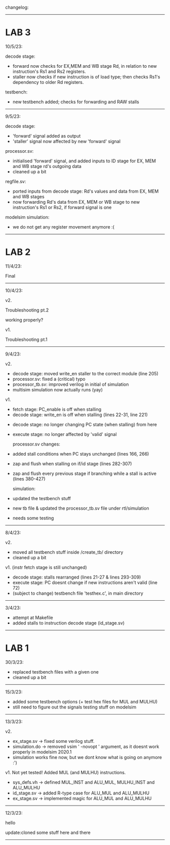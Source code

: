 changelog:
--- --- ---

# LAB 3 #

10/5/23:

decode stage:
+ forward now checks for EX,MEM and WB stage Rd, in relation to new instruction's Rs1 and Rs2 registers.
+ staller now checks if new instruction is of load type; then checks Rs1's dependency to older Rd registers.

testbench:
+ new testbench added; checks for forwarding and RAW stalls

--- --- ---

9/5/23:

decode stage:
+ 'forward' signal added as output
+ 'staller' signal now affected by new 'forward' signal
				
processor.sv:
+ initialised 'forward' signal, and added inputs to ID stage for EX, MEM and WB stage rd's outgoing data
+ cleaned up a bit

regfile.sv:
+ ported inputs from decode stage: Rd's values and data from EX, MEM and WB stages
+ now forwarding Rd's data from EX, MEM or WB stage to new instruction's Rs1 or Rs2, if forward signal is one

modelsim simulation:
+ we do not get any register movement anymore :(

--- --- ---

# LAB 2 #

11/4/23:

Final

--- --- ---

10/4/23:

v2.

Troubleshooting pt.2

  working properly?

v1.

Troubleshooting pt.1

--- --- ---

9/4/23:

v2.

+ decode stage:		moved write_en staller to the correct module (line 205)
+ processor.sv:		fixed a (critical) typo
+ processor_tb.sv:	improved verilog in initial of simulation
+ multisim simulation now actually runs (yay)

v1.

+ fetch stage:		PC_enable is off when stalling
+ decode stage:		write_en is off when stalling (lines 22-31, line 221)

- decode stage: 	no longer changing PC state (when stalling) from here
- execute stage:	no longer affected by 'valid' signal

	processor.sv changes:

+ added stall conditions when PC stays unchanged (lines 166, 266)
+ zap and flush when stalling on if/id stage (lines 282-307)
+ zap and flush every previous stage if branching while a stall is active (lines 380-427)

	simulation:

+ updated the testbench stuff
+ new tb file & updated the processor_tb.sv file under rtl/simulation
+ needs some testing

--- --- ---

8/4/23:

v2.
+ moved all testbench stuff inside /create_tb/ directory
+ cleaned up a bit

v1.
(instr fetch stage is still unchanged)
+ decode stage: stalls rearranged (lines 21-27 & lines 293-309)
+ execute stage: PC doesnt change if new instructions aren't valid (line 72)
+ (subject to change) testbench file 'testhex.c', in main directory

--- --- ---

3/4/23:

+ attempt at Makefile
+ added stalls to instruction decode stage (id_stage.sv)

--- --- ---

# LAB 1 #

30/3/23:

+ replaced testbench files with a given one
+ cleaned up a bit

--- --- ---

15/3/23:

+ added some testbench options (+ test hex files for MUL and MULHU)
+ still need to figure out the signals testing stuff on modelsim

--- --- ---
13/3/23:

v2.
+ ex_stage.sv -> fixed some verilog stuff.
+ simulation.do -> removed vsim ' -novopt ' argument, as it doesnt work properly in modelsim 2020.1
+ simulation works fine now, but we dont know what is going on anymore :')


v1.
Not yet tested!
Added MUL (and MULHU) instructions.

+ sys_defs.vh -> defined MUL_INST and ALU_MUL, MULHU_INST and ALU_MULHU
+ id_stage.sv -> added R-type case for ALU_MUL and ALU_MULHU
+ ex_stage.sv -> implemented magic for ALU_MUL and ALU_MULHU

--- --- ---

12/3/23:

hello

update:cloned some stuff here and there

--- --- ---
